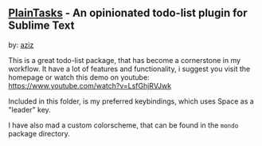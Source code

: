 ## [PlainTasks] - An opinionated todo-list plugin for Sublime Text
by: [aziz]

This is a great todo-list package, that has become a cornerstone in my workflow.
It have a lot of features and functionality, 
i suggest you visit the homepage or watch this demo on youtube:
https://www.youtube.com/watch?v=LsfGhjRVJwk

Included in this folder, is my preferred keybindings, which uses
<key>Space</key> as a "leader" key.

I have also mad a custom colorscheme, that can be found in the `mondo` package directory.

[PlainTasks]: https://github.com/aziz/PlainTasks
[aziz]: https://packagecontrol.io/browse/authors/aziz
